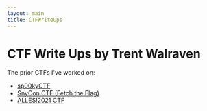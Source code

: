 ```yaml
---
layout: main
title: CTFWriteUps
---
```

# CTF Write Ups by Trent Walraven

The prior CTFs I've worked on:

* [sp00kyCTF](/competitions/sp00kyCTF/)
* [SnyCon CTF (Fetch the Flag)](/competitions/SnykConCTF/)
* [ALLES!2021 CTF](/competitions/ALLES!2021/)

